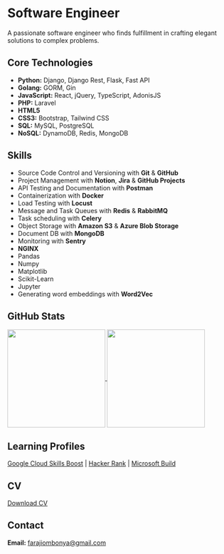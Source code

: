 # Software Engineer

A passionate software engineer who finds fulfillment in crafting elegant solutions to complex problems.

## Core Technologies

- **Python:** Django, Django Rest, Flask, Fast API
- **Golang:** GORM, Gin
- **JavaScript:** React, jQuery, TypeScript, AdonisJS
- **PHP:** Laravel
- **HTML5** 
- **CSS3:** Bootstrap, Tailwind CSS
- **SQL:** MySQL, PostgreSQL
- **NoSQL:** DynamoDB, Redis, MongoDB

## Skills

- Source Code Control and Versioning with **Git** & **GitHub**
- Project Management with **Notion**, **Jira** & **GitHub Projects**
- API Testing and Documentation with **Postman**
- Containerization with **Docker**
- Load Testing with **Locust**
- Message and Task Queues with **Redis** & **RabbitMQ**
- Task scheduling with **Celery**
- Object Storage with **Amazon S3** & **Azure Blob Storage**
- Document DB with **MongoDB**
- Monitoring with **Sentry**
- **NGINX**
- Pandas
- Numpy
- Matplotlib
- Scikit-Learn
- Jupyter
- Generating word embeddings with **Word2Vec**

## GitHub Stats

<a href="https://github.com/anuraghazra/github-readme-stats">
  <img height=220 align="center" src="https://github-readme-stats.vercel.app/api?username=faraji-ombonya&langs_count=10&show_icons=true&theme=transparent&layout=compact" />
</a>

<a href="https://github.com/anuraghazra/convoychat">
  <img height=220 align="center" src="https://github-readme-stats.vercel.app/api/top-langs/?username=faraji-ombonya&langs_count=10&show_icons=true&theme=transparent&layout=compact" />
</a>

## Learning Profiles
[Google Cloud Skills Boost](https://www.cloudskillsboost.google/public_profiles/93c04457-d694-4d77-8aa3-14dc6be880b2) | [Hacker Rank](https://www.hackerrank.com/farajiombonya) | [Microsoft Build](https://learn.microsoft.com/en-us/users/farajishikandaombonya-6815/)

## CV
[Download CV](https://drive.google.com/file/d/1FczHxnkd4ZngxZS4DD9HGpZLsLY9s0I1/view?usp=sharing)

## Contact

**Email:** farajiombonya@gmail.com
